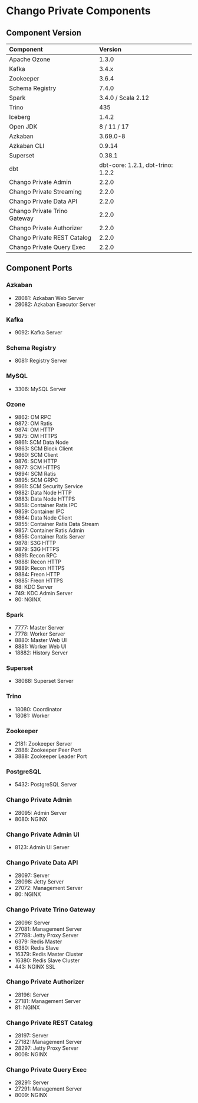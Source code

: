# Chango Private Components


## Component Version


| Component                    | Version                           | 
|:-----------------------------|:----------------------------------| 
| Apache Ozone                 | 1.3.0                             | 
| Kafka                        | 3.4.x                             | 
| Zookeeper                    | 3.6.4                             | 
| Schema Registry              | 7.4.0                             | 
| Spark                        | 3.4.0 / Scala 2.12                | 
| Trino                        | 435                               | 
| Iceberg                      | 1.4.2                             | 
| Open JDK                     | 8 / 11 / 17                       | 
| Azkaban                      | 3.69.0-8                          | 
| Azkaban CLI                  | 0.9.14                            |
| Superset                     | 0.38.1                            | 
| dbt                          | dbt-core: 1.2.1, dbt-trino: 1.2.2 |
| Chango Private Admin         | 2.2.0                             | 
| Chango Private Streaming     | 2.2.0                             | 
| Chango Private Data API      | 2.2.0                              | 
| Chango Private Trino Gateway | 2.2.0                              | 
| Chango Private Authorizer    | 2.2.0                              | 
| Chango Private REST Catalog  | 2.2.0                              |
| Chango Private Query Exec    | 2.2.0                              |

## Component Ports

### Azkaban
- 28081: Azkaban Web Server
- 28082: Azkaban Executor Server

### Kafka
- 9092: Kafka Server

### Schema Registry
- 8081: Registry Server

### MySQL
- 3306: MySQL Server

### Ozone
- 9862: OM RPC
- 9872: OM Ratis
- 9874: OM HTTP
- 9875: OM HTTPS
- 9861: SCM Data Node
- 9863: SCM Block Client
- 9860: SCM Client
- 9876: SCM HTTP
- 9877: SCM HTTPS
- 9894: SCM Ratis
- 9895: SCM GRPC
- 9961: SCM Security Service
- 9882: Data Node HTTP
- 9883: Data Node HTTPS
- 9858: Container Ratis IPC
- 9859: Container IPC
- 9864: Data Node Client
- 9855: Container Ratis Data Stream
- 9857: Container Ratis Admin
- 9856: Container Ratis Server
- 9878: S3G HTTP
- 9879: S3G HTTPS
- 9891: Recon RPC
- 9888: Recon HTTP
- 9889: Recon HTTPS
- 9884: Freon HTTP
- 9885: Freon HTTPS
- 88: KDC Server
- 749: KDC Admin Server
- 80: NGINX

### Spark
- 7777: Master Server
- 7778: Worker Server
- 8880: Master Web UI
- 8881: Worker Web UI
- 18882: History Server

### Superset
- 38088: Superset Server

### Trino
- 18080: Coordinator 
- 18081: Worker

### Zookeeper
- 2181: Zookeeper Server 
- 2888: Zookeeper Peer Port 
- 3888: Zookeeper Leader Port

### PostgreSQL
- 5432: PostgreSQL Server

### Chango Private Admin
- 28095: Admin Server 
- 8080: NGINX

### Chango Private Admin UI
- 8123: Admin UI Server

### Chango Private Data API
- 28097: Server 
- 28098: Jetty Server 
- 27072: Management Server 
- 80: NGINX

### Chango Private Trino Gateway
- 28096: Server 
- 27081: Management Server 
- 27788: Jetty Proxy Server 
- 6379: Redis Master
- 6380: Redis Slave
- 16379: Redis Master Cluster
- 16380: Redis Slave Cluster
- 443: NGINX SSL

### Chango Private Authorizer
- 28196: Server 
- 27181: Management Server 
- 81: NGINX

### Chango Private REST Catalog
- 28197: Server 
- 27182: Management Server 
- 28297: Jetty Proxy Server 
- 8008: NGINX

### Chango Private Query Exec
- 28291: Server
- 27291: Management Server
- 8009: NGINX


